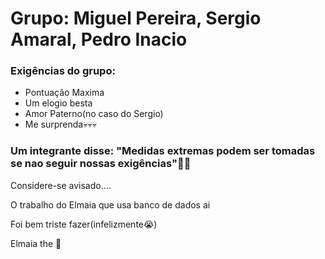 # Grupo: Miguel Pereira, Sergio Amaral, Pedro Inacio
### Exigências do grupo:
- Pontuação Maxima
- Um elogio besta
- Amor Paterno(no caso do Sergio)
- Me surprenda💀💀💀

### Um integrante disse: "Medidas extremas podem ser tomadas se nao seguir nossas exigências"👀👀

Considere-se avisado....

O trabalho do Elmaia que usa banco de dados ai

Foi bem triste fazer(infelizmente😭)

Elmaia the 🐐
